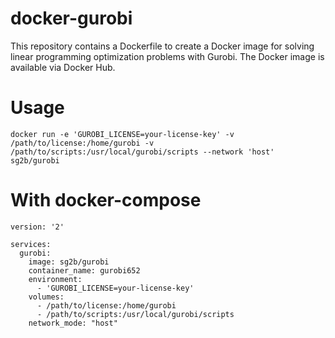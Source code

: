 # docker-gurobi
This repository contains a Dockerfile to create a Docker image for solving linear programming optimization problems with Gurobi. The Docker image is available via Docker Hub.

# Usage

```
docker run -e 'GUROBI_LICENSE=your-license-key' -v /path/to/license:/home/gurobi -v /path/to/scripts:/usr/local/gurobi/scripts --network 'host' sg2b/gurobi
```

# With docker-compose

```
version: '2'

services:
  gurobi:
    image: sg2b/gurobi
    container_name: gurobi652
    environment:
      - 'GUROBI_LICENSE=your-license-key'
    volumes:
      - /path/to/license:/home/gurobi
      - /path/to/scripts:/usr/local/gurobi/scripts
    network_mode: "host"
```